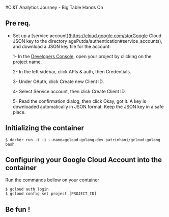 #CI&T Analytics Journey - Big Table Hands On

## Pre req.
* Set up a [service account](https://cloud.google.com/storGoogle Cloud JSON key to the directory agePutda/authentication#service_accounts), and download a JSON key file for the account:

    1- In the [Developers Console](https://console.developers.google.com), open your project by clicking on the project name.

    2- In the left sidebar, click APIs & auth, then Credentials.

    3- Under OAuth, click Create new Client ID.

    4- Select Service account, then click Create Client ID.

    5- Read the confirmation dialog, then click Okay, got it. A key is downloaded automatically in JSON format. Keep the JSON key in a safe place.

## Initializing the container

    $ docker run -t -i --name=gcloud-golang-dev patrinhani/gcloud-golang bash

## Configuring your Google Cloud Account into the container

Run the commands bellow on your container

    $ gcloud auth login
    $ gcloud config set project [PROJECT_ID]

## Be fun !
